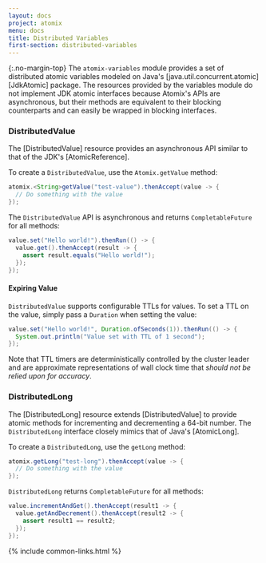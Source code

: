 ```yaml
---
layout: docs
project: atomix
menu: docs
title: Distributed Variables
first-section: distributed-variables
---
```


{:.no-margin-top}
The `atomix-variables` module provides a set of distributed atomic variables modeled on Java's [java.util.concurrent.atomic][JdkAtomic] package. The resources provided by the variables module do not implement JDK atomic interfaces because Atomix's APIs are asynchronous, but their methods are equivalent to their blocking counterparts and can easily be wrapped in blocking interfaces.

### DistributedValue

The [DistributedValue] resource provides an asynchronous API similar to that of the JDK's [AtomicReference].

To create a `DistributedValue`, use the `Atomix.getValue` method:

```java
atomix.<String>getValue("test-value").thenAccept(value -> {
  // Do something with the value
});
```

The `DistributedValue` API is asynchronous and returns `CompletableFuture` for all methods:

```java
value.set("Hello world!").thenRun(() -> {
  value.get().thenAccept(result -> {
    assert result.equals("Hello world!");
  });
});
```

#### Expiring Value

`DistributedValue` supports configurable TTLs for values. To set a TTL on the value, simply pass a `Duration` when setting the value:

```java
value.set("Hello world!", Duration.ofSeconds(1)).thenRun(() -> {
  System.out.println("Value set with TTL of 1 second");
});
```

Note that TTL timers are deterministically controlled by the cluster leader and are approximate representations of wall clock time that *should not be relied upon for accuracy*.

### DistributedLong

The [DistributedLong] resource extends [DistributedValue] to provide atomic methods for incrementing and decrementing a 64-bit number. The `DistributedLong` interface closely mimics that of Java's [AtomicLong].

To create a `DistributedLong`, use the `getLong` method:

```java
atomix.getLong("test-long").thenAccept(value -> {
  // Do something with the value
});
```

`DistributedLong` returns `CompletableFuture` for all methods:

```java
value.incrementAndGet().thenAccept(result1 -> {
  value.getAndDecrement().thenAccept(result2 -> {
    assert result1 == result2;
  });
});
```

{% include common-links.html %}